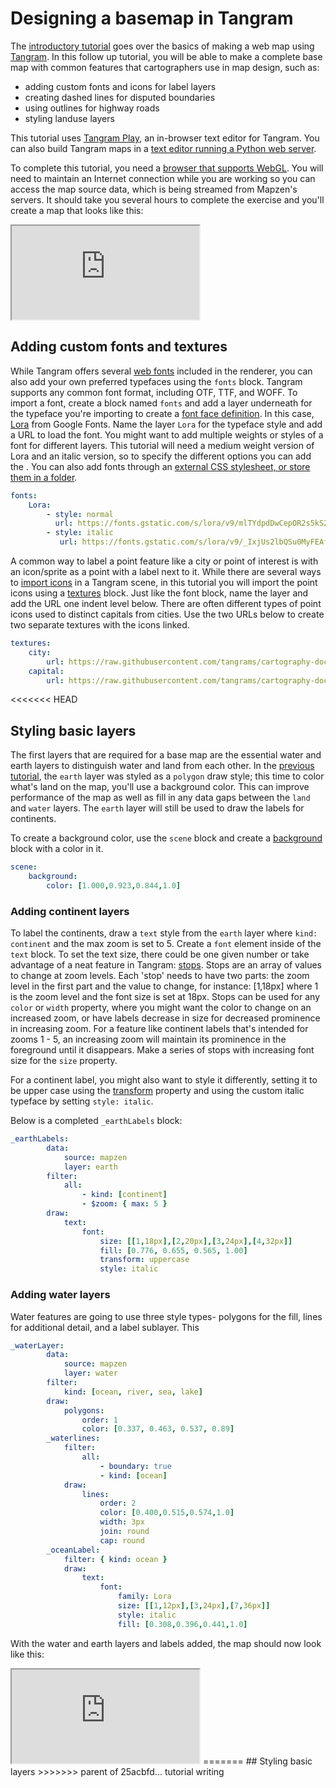 # Designing a basemap in Tangram

The [introductory tutorial](intro-tutorial.md) goes over the basics of making a web map using [Tangram](index.md). In this follow up tutorial, you will be able to make a complete base map with common features that cartographers use in map design, such as:

- adding custom fonts and icons for label layers
- creating dashed lines for disputed boundaries
- using outlines for highway roads
- styling landuse layers

This tutorial uses [Tangram Play](https://mapzen.com/tangram/play), an in-browser text editor for Tangram. You can also build Tangram maps in a [text editor running a Python web server]().

To complete this tutorial, you need a [browser that supports WebGL](https://get.webgl.org/). You will need to maintain an Internet connection while you are working so you can access the map source data, which is being streamed from Mapzen's servers. It should take you several hours to complete the exercise and you'll create a map that looks like this:

<iframe class="demo-wrapper" src="https://mapzen.com/tangram/play/?lines=213-217%2C219-221%2C223-228&scene=https%3A%2F%2Fapi.github.com%2Fgists%2F26856950d07333cafe2fa9212ef1d7cf#5.073/40.400/-98.746"></iframe>

## Adding custom fonts and textures

While Tangram offers several [web fonts]() included in the renderer, you can also add your own preferred typefaces using the `fonts` block. Tangram supports any common font format, including OTF, TTF, and WOFF. To import a font, create a block named `fonts` and add a layer underneath for the typeface you're importing to create a [font face definition](). In this case, [Lora](https://fonts.google.com/specimen/Lora) from Google Fonts. Name the layer `Lora` for the typeface style and add a URL to load the font. You might want to add multiple weights or styles of a font for different layers. This tutorial will need a medium weight version of Lora and an italic version, so to specify the different options you can add the . You can also add fonts through an [external CSS stylesheet, or store them in a folder]().

```yaml
fonts:
    Lora:
        - style: normal
          url: https://fonts.gstatic.com/s/lora/v9/mlTYdpdDwCepOR2s5kS2CwLUuEpTyoUstqEm5AMlJo4.woff2
        - style: italic
           url: https://fonts.gstatic.com/s/lora/v9/_IxjUs2lbQSu0MyFEAfa7ZBw1xU1rKptJj_0jans920.woff2
```

A common way to label a point feature like a city or point of interest is with an icon/sprite as a point with a label next to it. While there are several ways to [import icons]() in a Tangram scene, in this tutorial you will import the point icons using a [textures]() block. Just like the font block, name the layer and add the URL one indent level below. There are often different types of point icons used to distinct capitals from cities. Use the two URLs below to create two separate textures with the icons linked.

```yaml
textures:
    city:
        url: https://raw.githubusercontent.com/tangrams/cartography-docs/master/img/sprite/bubble-wrap-style/2x/townspot-s-rev.png
    capital:
        url: https://raw.githubusercontent.com/tangrams/cartography-docs/master/img/sprite/bubble-wrap-style/2x/capital-m.png
```

<<<<<<< HEAD
## Styling basic layers

The first layers that are required for a base map are the essential water and earth layers to distinguish water and land from each other. In the [previous tutorial](intro-tutorial.md), the `earth` layer was styled as a `polygon` draw style; this time to color what's land on the map, you'll use a background color. This can improve performance of the map as well as fill in any data gaps between the `land` and `water` layers. The `earth` layer will still be used to draw the labels for continents.

To create a background color, use the `scene` block and create a [background]() block with a color in it.

```yaml
scene:
    background:
        color: [1.000,0.923,0.844,1.0]
```

### Adding continent layers

To label the continents, draw a `text` style from the `earth` layer where `kind: continent` and the max zoom is set to 5. Create a `font` element inside of the `text` block. To set the text size, there could be one given number or take advantage of a neat feature in Tangram: [stops](). Stops are an array of values to change at zoom levels. Each 'stop' needs to have two parts: the zoom level in the first part and the value to change, for instance: [1,18px] where 1 is the zoom level and the font size is set at 18px. Stops can be used for any `color` or `width` property, where you might want the color to change on an increased zoom, or have labels decrease in size for decreased prominence in increasing zoom. For a feature like continent labels that's intended for zooms 1 - 5, an increasing zoom will maintain its prominence in the foreground until it disappears. Make a series of stops with increasing font size for the `size` property.

For a continent label, you might also want to style it differently, setting it to be upper case using the [transform]() property and using the custom italic typeface by setting `style: italic`.

Below is a completed `_earthLabels` block:

```yaml
_earthLabels:
        data:
            source: mapzen
            layer: earth
        filter:
            all:
                - kind: [continent]
                - $zoom: { max: 5 }
        draw:
            text:
                font:
                    size: [[1,18px],[2,20px],[3,24px],[4,32px]]
                    fill: [0.776, 0.655, 0.565, 1.00]
                    transform: uppercase
                    style: italic
```

### Adding water layers

 Water features are going to use three style types- polygons for the fill, lines for additional detail, and a label sublayer. This 


```yaml
_waterLayer:
        data:
            source: mapzen
            layer: water
        filter:
            kind: [ocean, river, sea, lake]
        draw:
            polygons:
                order: 1
                color: [0.337, 0.463, 0.537, 0.89]
        _waterlines:
            filter:
                all:
                    - boundary: true
                    - kind: [ocean]
            draw:
                lines:
                    order: 2
                    color: [0.400,0.515,0.574,1.0]
                    width: 3px
                    join: round
                    cap: round
        _oceanLabel:
            filter: { kind: ocean }
            draw:
                text:
                    font:
                        family: Lora
                        size: [[1,12px],[3,24px],[7,36px]]
                        style: italic
                        fill: [0.308,0.396,0.441,1.0]
```

With the water and earth layers and labels added, the map should now look like this:

<iframe class="demo-wrapper" src="https://mapzen.com/tangram/play/?scene=https%3A%2F%2Fapi.github.com%2Fgists%2Ffa00e36073656a1c9ff5634bd7ef0ceb#3.31/10.08/94.72"></iframe>
=======
## Styling basic layers 
>>>>>>> parent of 25acbfd... tutorial writing
